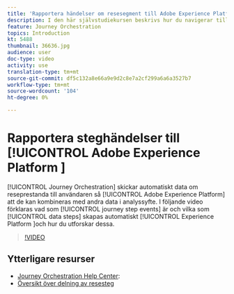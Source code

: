 ```yaml
---
title: 'Rapportera händelser om resesegment till Adobe Experience Platform '
description: I den här självstudiekursen beskrivs hur du navigerar till rapportering för din resa, hur du anpassar datumintervall för din rapport och hur du sparar en rapportmall för framtida bruk.
feature: Journey Orchestration
topics: Introduction
kt: 5488
thumbnail: 36636.jpg
audience: user
doc-type: video
activity: use
translation-type: tm+mt
source-git-commit: df5c132a8e66a9e9d2c8e7a2cf299a6a6a3527b7
workflow-type: tm+mt
source-wordcount: '104'
ht-degree: 0%

---
```



# Rapportera steghändelser till [!UICONTROL Adobe Experience Platform ]

[!UICONTROL Journey Orchestration] skickar automatiskt data om reseprestanda till användaren så [!UICONTROL Adobe Experience Platform] att de kan kombineras med andra data i analyssyfte.
I följande video förklaras vad som [!UICONTROL journey step events] är och vilka som [!UICONTROL data steps] skapas automatiskt [!UICONTROL Experience Platform ]och hur du utforskar dessa.

>[!VIDEO](https://video.tv.adobe.com/v/36636?quality=12)

## Ytterligare resurser

* [Journey Orchestration Help Center](https://docs.adobe.com/content/help/en/journeys/using/journey-orchestration-home.html):
* [Översikt över delning av resesteg](https://docs.adobe.com/content/help/en/journeys/using/building-journeys/sharing-journey-steps/sharing-overview.html)
